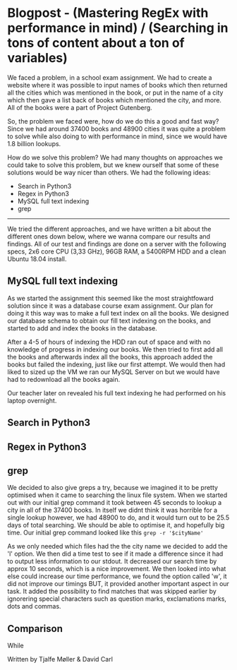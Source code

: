 # Blogpost - (Mastering RegEx with performance in mind) / (Searching in tons of content about a ton of variables)

We faced a problem, in a school exam assignment. We had to create a website where it was possible to input names of books which then returned all the cities which was mentioned in the book, or put in the name of a city which then gave a list back of books which mentioned the city, and more. All of the books were a part of Project Gutenberg.

So, the problem we faced were, how do we do this a good and fast way? Since we had around 37400 books and 48900 cities it was quite a problem to solve while also doing to with performance in mind, since we would have 1.8 billion lookups.

How do we solve this problem? We had many thoughts on approaches we could take to solve this problem, but we knew ourself that some of these solutions would be way nicer than others. We had the following ideas:

 - Search in Python3
 - Regex in Python3
 - MySQL full text indexing
 - grep

---

We tried the different approaches, and we have written a bit about the different ones down below, where we wanna compare our results and findings. All of our test and findings are done on a server with the following specs, 2x6 core CPU (3,33 GHz), 96GB RAM, a 5400RPM HDD and a clean Ubuntu 18.04 install.

## MySQL full text indexing

As we started the assignment this seemed like the most straightfoward solution since it was a database course exam assignment. Our plan for doing it this way was to make a full text index on all the books. We designed our database schema to obtain our fill text indexing on the books, and started to add and index the books in the database.

After a 4-5 of hours of indexing the HDD ran out of space and with no knowledge of progress in indexing our books. We then tried to first add all the books and afterwards index all the books, this approach added the books but failed the indexing, just like our first attempt. We would then had liked to sized up the VM we ran our MySQL Server on but we would have had to redownload all the books again.

Our teacher later on revealed his full text indexing he had performed on his laptop overnight. 

## Search in Python3



## Regex in Python3


## grep

We decided to also give greps a try, because we imagined it to be pretty optimised when it came to searching the linux file system. When we started out with our initial grep command it took between 45 seconds to lookup a city in all of the 37400 books. In itself we didnt think it was horrible for a single lookup however, we had 48900 to do, and it would turn out to be 25.5 days of total searching. We should be able to optimise it, and hopefully big time. Our initial grep command looked like this `grep -r '$cityName'`

As we only needed which files had the the city name we decided to add the 'l' option. We then did a time test to see if it made a difference since it had to output less information to our stdout. It decreased our search time by approx 10 seconds, which is a nice improvement. We then looked into what else could increase our time performance, we found the option called 'w', it did not improve our timings BUT, it provided another important aspect in our task. It added the possibility to find matches that was skipped earlier by ignorering special characters such as question marks, exclamations marks, dots and commas.

## Comparison
While 


Written by
Tjalfe Møller & David Carl